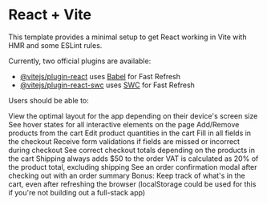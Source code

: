 # React + Vite

This template provides a minimal setup to get React working in Vite with HMR and some ESLint rules.

Currently, two official plugins are available:

- [@vitejs/plugin-react](https://github.com/vitejs/vite-plugin-react/blob/main/packages/plugin-react/README.md) uses [Babel](https://babeljs.io/) for Fast Refresh
- [@vitejs/plugin-react-swc](https://github.com/vitejs/vite-plugin-react-swc) uses [SWC](https://swc.rs/) for Fast Refresh


Users should be able to:

View the optimal layout for the app depending on their device's screen size 
See hover states for all interactive elements on the page 
Add/Remove products from the cart 
Edit product quantities in the cart 
Fill in all fields in the checkout 
Receive form validations if fields are missed or incorrect during checkout 
See correct checkout totals depending on the products in the cart 
Shipping always adds $50 to the order 
VAT is calculated as 20% of the product total, excluding shipping 
See an order confirmation modal after checking out with an order summary 
Bonus: Keep track of what's in the cart, even after refreshing the browser (localStorage could be used for this if you're not building out a full-stack app) 